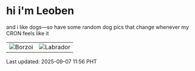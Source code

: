 # hi i'm Leoben

and i like dogs—so have some random dog pics that change whenever my CRON feels like it

|  |  |
|--------|----------|
| ![Borzoi](https://random-dog-vercel.vercel.app/api/random-borzoi?v=1757217386) | ![Labrador](https://random-dog-vercel.vercel.app/api/random-labrador?v=1757217386) |

Last updated: 2025-09-07 11:56 PHT
